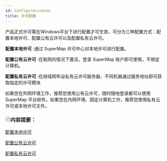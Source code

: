 ```yaml
---
id: ConfigureLicense
title: 许可配置
---
```

产品正式许可需在Windows平台下进行配置才可生效，可分为三种配置方式：配置本地许可、配置公有云许可以及配置私有云许可。

**配置本地许可** :通过 SuperMap 许可中心对本地许可进行配置。

**配置公有云许可** :在联网的情况下激活，登录 SuperMap 账户即可使用，不绑定计算机。

**配置私有云许可** :在局域网布设私有云许可服务器，不同机器通过服务地址即可获取指定的许可模块

如果您在外网环境工作，推荐您使用公有云许可，随时随地登录都可以使用SuperMap
平台软件。如果您在内网环境、固定计算机工作，推荐您使用私有云许可或本地许可文件。

### ![](img/read.gif)内容提要：

 [配置本地许可](ConfigureLicense_Windows)

 [配置公有云许可](ConfigureLicense_Online)

 [配置私有云许可](ConfigureLicense_Private)

